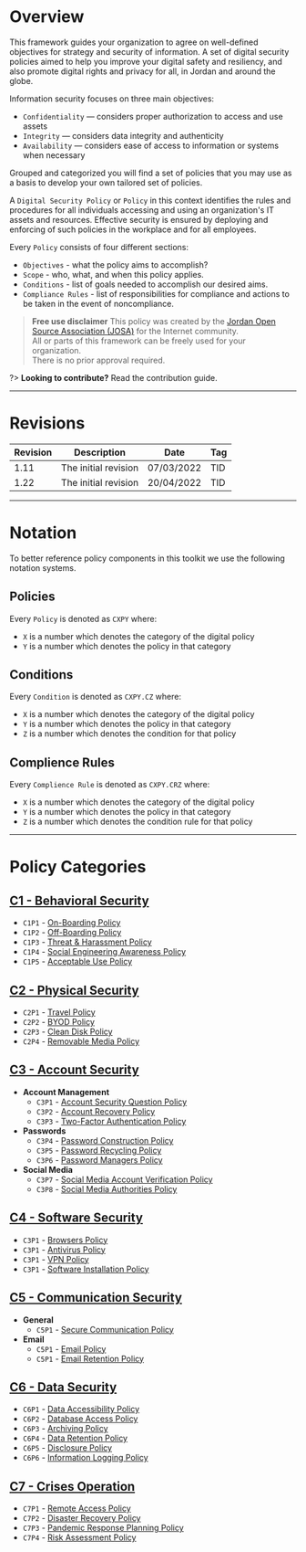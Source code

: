 # Overview

This framework guides your organization to agree on well-defined objectives for strategy and security of information. A set of digital security policies aimed to help you improve your digital safety and resiliency, and also promote digital rights and privacy for all, in Jordan and around the globe.

Information security focuses on three main objectives:

- `Confidentiality` — considers proper authorization to access and use assets
- `Integrity` — considers data integrity and authenticity
- `Availability` — considers ease of access to information or systems when necessary

Grouped and categorized you will find a set of policies that you may use as a basis to develop your own tailored set of policies.

A `Digital Security Policy` or `Policy` in this context identifies the rules and procedures for all individuals accessing and using an organization's IT assets and resources. Effective security is ensured by deploying and enforcing of such policies in the workplace and for all employees.

Every `Policy` consists of four different sections:

- `Objectives` - what the policy aims to accomplish?
- `Scope` - who, what, and when this policy applies.
- `Conditions` - list of goals needed to accomplish our desired aims.
- `Compliance Rules` - list of responsibilities for compliance and actions to be taken in the event of noncompliance.

> **Free use disclaimer**
> This policy was created by the [Jordan Open Source Association (JOSA)](https://josa.ngo) for the Internet community.  
> All or parts of this framework can be freely used for your organization.  
> There is no prior approval required.

?> **Looking to contribute?** Read the contribution guide.

---------------------------------------

# Revisions

| Revision | Description          | Date       | Tag |
| -------- | -------------------- | ---------- | --- |
| 1.11     | The initial revision | 07/03/2022 | TID |
| 1.22     | The initial revision | 20/04/2022 | TID |

---------------------------------------

# Notation

To better reference policy components in this toolkit we use the following notation systems.

## Policies

Every `Policy` is denoted as `CXPY` where:

- `X` is a number which denotes the category of the digital policy
- `Y` is a number which denotes the policy in that category

## Conditions

Every `Condition` is denoted as `CXPY.CZ` where:

- `X` is a number which denotes the category of the digital policy
- `Y` is a number which denotes the policy in that category
- `Z` is a number which denotes the condition for that policy


## Complience Rules

Every `Complience Rule` is denoted as `CXPY.CRZ` where:

- `X` is a number which denotes the category of the digital policy
- `Y` is a number which denotes the policy in that category
- `Z` is a number which denotes the condition rule for that policy

---------------------------------------

# Policy Categories

## [C1 - Behavioral Security](/categories/behavioral-security/)

- `C1P1` - [On-Boarding Policy](/categories/behavioral-security/C1P1.md)
- `C1P2` - [Off-Boarding Policy](/categories/behavioral-security/C1P1.md)
- `C1P3` - [Threat & Harassment Policy]()
- `C1P4` - [Social Engineering Awareness Policy]()
- `C1P5` - [Acceptable Use Policy]()

## [C2 - Physical Security](/categories/physical-security/)

- `C2P1` - [Travel Policy](/categories/physical-security/C2P1.md)
- `C2P2` - [BYOD Policy]()
- `C2P3` - [Clean Disk Policy]()
- `C2P4` - [Removable Media Policy]()

## [C3 - Account Security](/categories/account-security/)

- **Account Management**
  - `C3P1` - [Account Security Question Policy]()
  - `C3P2` - [Account Recovery Policy]()
  - `C3P3` - [Two-Factor Authentication Policy]()
- **Passwords**
  - `C3P4` - [Password Construction Policy]()
  - `C3P5` - [Password Recycling Policy]()
  - `C3P6` - [Password Managers Policy]()
- **Social Media**
  - `C3P7` - [Social Media Account Verification Policy]()
  - `C3P8` - [Social Media Authorities Policy]()

## [C4 - Software Security](categories/software-security/)

- `C3P1` - [Browsers Policy]()
- `C3P1` - [Antivirus Policy]()
- `C3P1` - [VPN Policy]()
- `C3P1` - [Software Installation Policy]()

## [C5 - Communication Security](categories/communication-security/)

- **General**
  - `C5P1` - [Secure Communication Policy]()
- **Email**
  - `C5P1` - [Email Policy]()
  - `C5P1` - [Email Retention Policy]()

## [C6 - Data Security](categories/data-security/)

- `C6P1` - [Data Accessibility Policy]()
- `C6P2` - [Database Access Policy]()
- `C6P3` - [Archiving Policy]()
- `C6P4` - [Data Retention Policy]()
- `C6P5` - [Disclosure Policy]()
- `C6P6` - [Information Logging Policy]()

## [C7 - Crises Operation](categories/crises-operation/)

- `C7P1` - [Remote Access Policy]()
- `C7P2` - [Disaster Recovery Policy]()
- `C7P3` - [Pandemic Response Planning Policy]()
- `C7P4` - [Risk Assessment Policy]()
